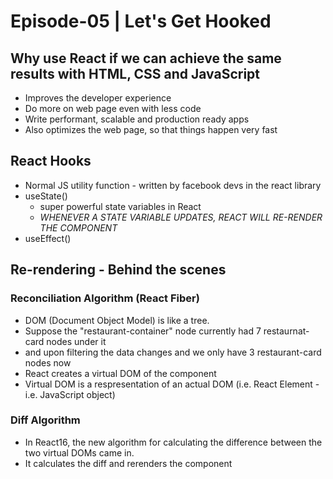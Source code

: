 # Episode-05 | Let's Get Hooked

## Why use React if we can achieve the same results with HTML, CSS and JavaScript

- Improves the developer experience
- Do more on web page even with less code
- Write performant, scalable and production ready apps
- Also optimizes the web page, so that things happen very fast

## React Hooks

- Normal JS utility function - written by facebook devs in the react library
- useState()
  - super powerful state variables in React
  - _WHENEVER A STATE VARIABLE UPDATES, REACT WILL RE-RENDER THE COMPONENT_
- useEffect()

## Re-rendering - Behind the scenes

### Reconciliation Algorithm (React Fiber)

- DOM (Document Object Model) is like a tree.
- Suppose the "restaurant-container" node currently had 7 restaurnat-card nodes under it
- and upon filtering the data changes and we only have 3 restaurant-card nodes now
- React creates a virtual DOM of the component
- Virtual DOM is a respresentation of an actual DOM (i.e. React Element - i.e. JavaScript object)

### Diff Algorithm

- In React16, the new algorithm for calculating the difference between the two virtual DOMs came in.
- It calculates the diff and rerenders the component
